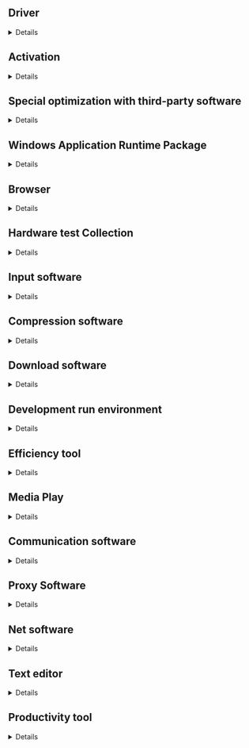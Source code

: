 ## Driver

<details>

### 1. **NVIDIA** [China](https://www.nvidia.cn/geforce/drivers/) [Inti](https://www.nvidia.com/Download/index.aspx)

- [NVCleanstall](https://www.techpowerup.com/download/techpowerup-nvcleanstall/)

### 2. [AMD](https://www.amd.com/zh-cn/support/download/drivers.html)

### 3. [Intel](https://www.intel.cn/content/www/cn/zh/support/detect.html) 

</details>

## Activation

<details>


### 1. Microsoft-Activation-Scripts 

**Run in Powershell**

`
irm https://get.activated.win | iex
`

### 2. [HEU_KMS_Activator](https://github.com/zbezj/HEU_KMS_Activator/releases)

</details>


##  Special optimization with third-party software

<details>

- [Atlas](https://atlasos.net/)
- [BoosterX](https://boosterx.org/zh/)
- [LatencyMon](https://resplendence.com/latencymon)
- [Memreduct](https://memreduct.org/mem-reduct-download/)

</details>

## Windows Application Runtime Package

<details>

### 1. **VC Runtime**

 - VisualCppRedist AIO 
 
 [Github](https://github.com/abbodi1406/vcredist/releases/)
 
 [Third Party-CN](https://www.osssr.com/6799.html)



- [3DM VC Package](https://soft.3dmgame.com/down/328148.html)
 

 ### 2. **.NET**

 - Microsoft .Net Packages AIO

 [TG](https://t.me/repacks_by_xetrin)

 [CN-Third-Party](https://www.mefcl.com/microsoft-net-packages-aio.html)


</details>

## Browser

<details>

### 1. Installation package version

- [Micsoft Edge](https://tools.xixiranran.com/edge/)

- [Cent](https://tools.xixiranran.com/cent/)

- [Chrome](https://tools.xixiranran.com/chrome/)

### 2.Portable version

- [Mybrowser](https://github.com/xixiranran/MyChrome/releases)

</details>

## Hardware test Collection

<details>

- **[LDTOOLS](https://tool.pc.wiki/)**

</details>

## Input software

<details>


- [Sougou](https://www.mefcl.com/sougouime.html)

- [RIME](https://www.mefcl.com/weaselschema.html)

</details>

## Compression software

<details>

- [7z-zstd](https://github.com/mcmilk/7-Zip-zstd/releases)
- [Bandizip](https://www.bandisoft.com/bandizip/)
- [Nanazip Preview](https://apps.microsoft.com/detail/9nzl0lrp1bnl)

</details>

## Download software

<details>

- [Internet Download Manager](https://www.internetdownloadmanager.com/download.html)

Activate In Powershell
`
iex(irm is.gd/idm_reset)
` 
- [Neat Download Manager](https://www.neatdownloadmanager.com/)
- [Gopeed](https://gopeed.com/zh-CN)
- [qbittorrent](https://pan.lanpw.com/b073dnr7g)
- [Bitcomet](https://www.mefcl.com/bitcomet.html)
- [~~吸血雷~~](https://www.lanzouw.com/iJaJL2i33vkd)
>Tracker List `https://cf.trackerslist.com/all.txt`

</details>

## Development run environment

<details>

- [Adoptium JDK](https://adoptium.net/zh-CN/temurin/releases/)
- [.NET SDK](https://dotnet.microsoft.com/zh-cn/download)
- [.NET Framework](https://dotnet.microsoft.com/zh-cn/download/dotnet-framework)
- [Python](https://www.python.org/downloads/)

</details>

## Efficiency tool

<details>

- [Everything](https://www.voidtools.com/zh-cn/)

- [Quicker](https://getquicker.net/)

- [滴答清单](https://dida365.com/download?language=zh_CN)

- [PixPin](https://pixpinapp.com/)

- [FastCopy](https://fastcopy.jp/)

- [SymlinkCreator](https://github.com/arnobpl/SymlinkCreator/releases)

</details>

## Media Play

<details>

### 1.Media Player


- **[HEVC-Plugins](https://www.bilibili.com/read/cv21528215/)**

- **[Perfect Decode](https://www.mefcl.com/purecodec-2.html)**

- **[Shark007 Codecs](https://shark007.net/index.html)**

- **[MPV-Lazy](https://github.com/hooke007/MPV_lazy/releases/)**

- [K-lite Codec Pack-Full](https://codecguide.com/download_kl.htm)

- [VLC](https://www.videolan.org/)

- [Potplayer](https://potplayer.daum.net/)

### 2.Picture viewer
- **ImageGlass** [Official](https://imageglass.org/) [Microsoft Sore](https://apps.microsoft.com/detail/9n33vzk3c7th?launch=true&cid=ig_website_badge&mode=full&hl=zh-CN&gl=US)

### 3.Music Player

- [LX-music](https://lxmusic.toside.cn/download)

- [Kugou](https://www.kugou.com/)

- [NetEase cloud music](https://music.163.com/#/download)

### 4.Audio Settings

- [Realtek Audio Control](https://apps.microsoft.com/detail/9p2b8mcsvpln?hl=zh-CN&gl=US)

- [Realtek-Zhihu](https://zhuanlan.zhihu.com/p/347248307)



- [VoiceMeeter Banana教程](https://www.bilibili.com/video/av857327278/)


</details>

## Communication software

<details>

- [QQ](https://im.qq.com/index/)

- [Wechat](https://weixin.qq.com/)

- [Telegram](https://telegram.org/apps)

- [Discord](https://discord.com/)


</details>

## Proxy Software

<details>

- [Watt Toolkit](https://steampp.net/)

- [V2rayN](https://github.com/2dust/v2rayN/releases)

- [Clash Verge-rev](https://github.com/clash-verge-rev/clash-verge-rev/releases)

- [Wireguard](https://www.wireguard.com/install/)

- [Oblivion](https://github.com/bepass-org/oblivion-desktop/releases)

- [Cloudflare WARP](https://one.one.one.one/)

</details>

## Net software

<details>

- [Best trace v3.9.2](https://www.coolexe.com/537.html?btwaf=65504845)

- [Opentrace](https://github.com/Archeb/opentrace/releases)

- [Radmin LAN](https://www.radmin-lan.cn/)

- [Zero Tier](https://www.zerotier.com/)

- NAT Type Tester
  
  [Old](https://soft.3dmgame.com/down/214352.html)
 
  [New](https://github.com/HMBSbige/NatTypeTester/releases)

- [Lucky](https://www.lucky666.cn/)

- [UsbEAm Hosts Editor](https://www.dogfight360.com/blog/475/)

</details>

## Text editor

<details>

- [Notepad3](https://github.com/rizonesoft/Notepad3/releases)

- [~~Notepad++~~](https://notepad-plus-plus.org/downloads/)

- [Notepads](https://apps.microsoft.com/detail/9nhl4nsc67wm)

- [Visual Studio Code](https://code.visualstudio.com/)

- [Typora](https://typora.io/)

</details>

## Productivity tool

<details>


### 1.Code

- [Visual Studio](https://visualstudio.microsoft.com/zh-hans/)

### 2.Video

- [OBS Studio](https://obsproject.com/)

- [Blender](https://www.blender.org/)

#### Montage

- [Capcut(剪映国际版)](https://www.capcut.com/zh-tw/)

- [剪映](https://www.capcut.cn/)

#### Pack

- [Handbrake](https://handbrake.fr/)

- [~~格式工厂~~](https://www.mefcl.com/formatfactory.html)

- [mkvtoolnix](https://mkvtoolnix.download/downloads.html)

- [MedLexo](https://medlexo.sourceforge.io/cn.php)

</details>

